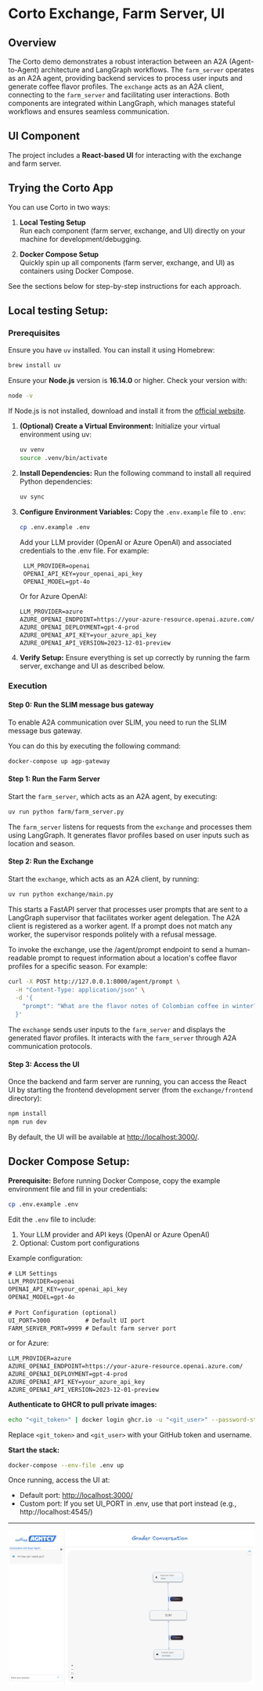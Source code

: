 # Corto Exchange, Farm Server, UI

## Overview

The Corto demo demonstrates a robust interaction between an A2A (Agent-to-Agent) architecture and LangGraph workflows. The `farm_server` operates as an A2A agent, providing backend services to process user inputs and generate coffee flavor profiles. The `exchange` acts as an A2A client, connecting to the `farm_server` and facilitating user interactions. Both components are integrated within LangGraph, which manages stateful workflows and ensures seamless communication.

## UI Component

The project includes a **React-based UI** for interacting with the exchange and farm server.

## Trying the Corto App

You can use Corto in two ways:

1. **Local Testing Setup**  
   Run each component (farm server, exchange, and UI) directly on your machine for development/debugging.

2. **Docker Compose Setup**  
   Quickly spin up all components (farm server, exchange, and UI) as containers using Docker Compose.

See the sections below for step-by-step instructions for each approach.

## Local testing Setup:

### Prerequisites

Ensure you have `uv` installed. You can install it using Homebrew:

```sh
brew install uv
```

Ensure your **Node.js** version is **16.14.0** or higher. Check your version with:

```sh
node -v
```

If Node.js is not installed, download and install it from the [official website](https://nodejs.org/).

1. **(Optional) Create a Virtual Environment:**
   Initialize your virtual environment using uv:

   ```sh
   uv venv
   source .venv/bin/activate
   ```

2. **Install Dependencies:**
   Run the following command to install all required Python dependencies:

   ```sh
   uv sync
   ```

3. **Configure Environment Variables:**
   Copy the `.env.example` file to `.env`:

   ```sh
   cp .env.example .env
   ```

   Add your LLM provider (OpenAI or Azure OpenAI) and associated credentials to the .env file. For example:

   ```env
    LLM_PROVIDER=openai
    OPENAI_API_KEY=your_openai_api_key
    OPENAI_MODEL=gpt-4o
   ```

   Or for Azure OpenAI:

   ```env
   LLM_PROVIDER=azure
   AZURE_OPENAI_ENDPOINT=https://your-azure-resource.openai.azure.com/
   AZURE_OPENAI_DEPLOYMENT=gpt-4-prod
   AZURE_OPENAI_API_KEY=your_azure_api_key
   AZURE_OPENAI_API_VERSION=2023-12-01-preview
   ```

4. **Verify Setup:**
   Ensure everything is set up correctly by running the farm server, exchange and UI as described below.

### Execution

#### Step 0: Run the SLIM message bus gateway

To enable A2A communication over SLIM, you need to run the SLIM message bus gateway.

You can do this by executing the following command:

```sh
docker-compose up agp-gateway
```

#### Step 1: Run the Farm Server

Start the `farm_server`, which acts as an A2A agent, by executing:

```sh
uv run python farm/farm_server.py
```

The `farm_server` listens for requests from the `exchange` and processes them using LangGraph. It generates flavor profiles based on user inputs such as location and season.

#### Step 2: Run the Exchange

Start the `exchange`, which acts as an A2A client, by running:

```sh
uv run python exchange/main.py
```

This starts a FastAPI server that processes user prompts that are sent to a LangGraph supervisor that facilitates worker agent delegation. The A2A client is registered as a worker agent. If a prompt does not match any worker, the supervisor responds politely with a refusal message.

To invoke the exchange, use the /agent/prompt endpoint to send a human-readable prompt to request information about a location's coffee flavor profiles for a specific season. For example:

```bash
curl -X POST http://127.0.0.1:8000/agent/prompt \
  -H "Content-Type: application/json" \
  -d '{
    "prompt": "What are the flavor notes of Colombian coffee in winter?"
  }'
```

The `exchange` sends user inputs to the `farm_server` and displays the generated flavor profiles. It interacts with the `farm_server` through A2A communication protocols.

#### Step 3: Access the UI

Once the backend and farm server are running, you can access the React UI by starting the frontend development server (from the `exchange/frontend` directory):

```sh
npm install
npm run dev
```

By default, the UI will be available at [http://localhost:3000/](http://localhost:3000/).

## Docker Compose Setup:

**Prerequisite:**
Before running Docker Compose, copy the example environment file and fill in your credentials:

```sh
cp .env.example .env
```

Edit the `.env` file to include:

1. Your LLM provider and API keys (OpenAI or Azure OpenAI)
2. Optional: Custom port configurations

Example configuration:

```env
# LLM Settings
LLM_PROVIDER=openai
OPENAI_API_KEY=your_openai_api_key
OPENAI_MODEL=gpt-4o

# Port Configuration (optional)
UI_PORT=3000          # Default UI port
FARM_SERVER_PORT=9999 # Default farm server port
```

or for Azure:

```env
LLM_PROVIDER=azure
AZURE_OPENAI_ENDPOINT=https://your-azure-resource.openai.azure.com/
AZURE_OPENAI_DEPLOYMENT=gpt-4-prod
AZURE_OPENAI_API_KEY=your_azure_api_key
AZURE_OPENAI_API_VERSION=2023-12-01-preview
```

**Authenticate to GHCR to pull private images:**

```sh
echo "<git_token>" | docker login ghcr.io -u "<git_user>" --password-stdin
```

Replace `<git_token>` and `<git_user>` with your GitHub token and username.

**Start the stack:**

```sh
docker-compose --env-file .env up
```

Once running, access the UI at:

- Default port: [http://localhost:3000/](http://localhost:3000/)
- Custom port: If you set UI_PORT in .env, use that port instead (e.g., http://localhost:4545/)

---

![Screenshot](images/corto-ui.png)
